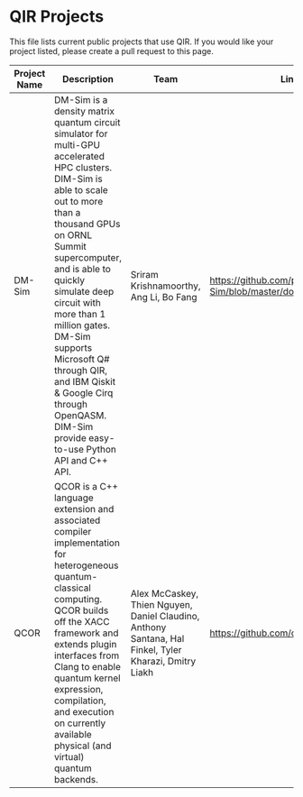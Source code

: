 # QIR Projects #

This file lists current public projects that use QIR. If you would like your project listed, please create a pull request to this page.

| Project Name | Description | Team | Link |
|--------------|-------------|------|------|
| DM-Sim       | DM-Sim is a density matrix quantum circuit simulator for multi-GPU accelerated HPC clusters. DIM-Sim is able to scale out to more than a thousand GPUs on ORNL Summit supercomputer, and is able to quickly simulate deep circuit with more than 1 million gates. DM-Sim supports Microsoft Q# through QIR, and IBM Qiskit & Google Cirq through OpenQASM. DIM-Sim provide easy-to-use Python API and C++ API. | Sriram Krishnamoorthy, Ang Li, Bo Fang | https://github.com/pnnl/DM-Sim/blob/master/doc/paper_sc20.pdf |
| QCOR         | QCOR is a C++ language extension and associated compiler implementation for heterogeneous quantum-classical computing. QCOR builds off the XACC framework and extends plugin interfaces from Clang to enable quantum kernel expression, compilation, and execution on currently available physical (and virtual) quantum backends. | Alex McCaskey, Thien Nguyen, Daniel Claudino, Anthony Santana, Hal Finkel, Tyler Kharazi, Dmitry Liakh | https://github.com/ornl-qci/qcor |

